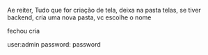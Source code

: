 Ae reiter, Tudo que for criação de tela, deixa na pasta telas, se tiver backend, cria uma nova pasta, vc escolhe o nome

fechou cria


user:admin
password: password 